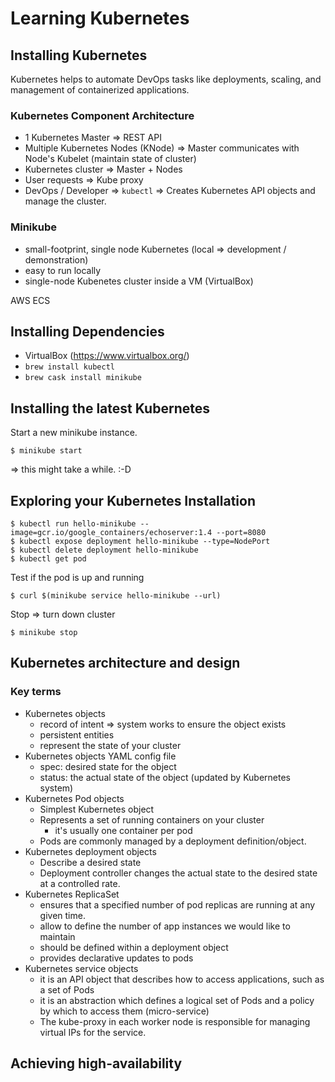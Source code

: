 # Learning Kubernetes

## Installing Kubernetes

Kubernetes helps to automate DevOps tasks like deployments, scaling, and management of containerized applications.

### Kubernetes Component Architecture

* 1 Kubernetes Master => REST API
* Multiple Kubernetes Nodes (KNode) => Master communicates with Node's Kubelet (maintain state of cluster)
* Kubernetes cluster => Master + Nodes
* User requests => Kube proxy
* DevOps / Developer => `kubectl` => Creates Kubernetes API objects and manage the cluster.

### Minikube

* small-footprint, single node Kubernetes (local => development / demonstration)
* easy to run locally
* single-node Kubenetes cluster inside a VM (VirtualBox)

AWS ECS

## Installing Dependencies

* VirtualBox (https://www.virtualbox.org/)
* `brew install kubectl`
* `brew cask install minikube`

## Installing the latest Kubernetes

Start a new minikube instance.
```
$ minikube start
```

=> this might take a while. :-D

## Exploring your Kubernetes Installation

```
$ kubectl run hello-minikube --image=gcr.io/google_containers/echoserver:1.4 --port=8080
$ kubectl expose deployment hello-minikube --type=NodePort
$ kubectl delete deployment hello-minikube
$ kubectl get pod
```

Test if the pod is up and running
```
$ curl $(minikube service hello-minikube --url)
```

Stop => turn down cluster
```
$ minikube stop
```

## Kubernetes architecture and design

### Key terms

* Kubernetes objects
  - record of intent => system works to ensure the object exists
  - persistent entities
  - represent the state of your cluster
* Kubernetes objects YAML config file
  - spec: desired state for the object
  - status: the actual state of the object (updated by Kubernetes system)
* Kubernetes Pod objects
  - Simplest Kubernetes object
  - Represents a set of running containers on your cluster
    - it's usually one container per pod
  - Pods are commonly managed by a deployment definition/object.
* Kubernetes deployment objects
  - Describe a desired state
  - Deployment controller changes the actual state to the desired state at a controlled rate.
* Kubernetes ReplicaSet
  - ensures that a specified number of pod replicas are running at any given time.
  - allow to define the number of app instances we would like to maintain
  - should be defined within a deployment object
  - provides declarative updates to pods
* Kubernetes service objects
  - it is an API object that describes how to access applications, such as a set of Pods
  - it is an abstraction which defines a logical set of Pods and a policy by which to access them (micro-service)
  - The kube-proxy in each worker node is responsible for managing virtual IPs for the service.

## Achieving high-availability
